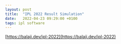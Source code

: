 ```yaml
---
layout: post
title:  "IPL 2022 Result Simulation"
date:   2022-04-23 09:29:00 +0100
tags: ipl software
---
```

[https://balaji.dev/ipl-2022](https://balaji.dev/ipl-2022)
